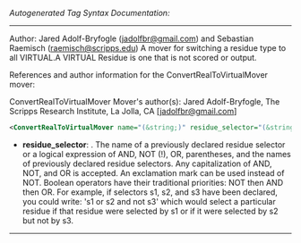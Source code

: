 <!-- THIS IS AN AUTOGENERATED FILE: Don't edit it directly, instead change the schema definition in the code itself. -->

_Autogenerated Tag Syntax Documentation:_

---
Author: Jared Adolf-Bryfogle (jadolfbr@gmail.com) and Sebastian Raemisch (raemisch@scripps.edu)
A mover for switching a residue type to all VIRTUAL.A VIRTUAL Residue is one that is not scored or output.

References and author information for the ConvertRealToVirtualMover mover:

ConvertRealToVirtualMover Mover's author(s):
Jared Adolf-Bryfogle, The Scripps Research Institute, La Jolla, CA [jadolfbr@gmail.com]

```xml
<ConvertRealToVirtualMover name="(&string;)" residue_selector="(&string;)" />
```

-   **residue_selector**: . The name of a previously declared residue selector or a logical expression of AND, NOT (!), OR, parentheses, and the names of previously declared residue selectors. Any capitalization of AND, NOT, and OR is accepted. An exclamation mark can be used instead of NOT. Boolean operators have their traditional priorities: NOT then AND then OR. For example, if selectors s1, s2, and s3 have been declared, you could write: 's1 or s2 and not s3' which would select a particular residue if that residue were selected by s1 or if it were selected by s2 but not by s3.

---
